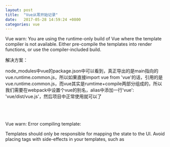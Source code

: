 ```yaml
---
layout: post
title:  "Vue从零开始记录"
date:   2017-05-28 14:59:24 +0800
categories: vue
---
```

Vue warn: You are using the runtime-only build of Vue where the template compiler is not available. Either pre-compile the templates into render functions, or use the compiler-included build.

解决方案：

node_modules中vue的package.json中可以看到，真正导出的是main指向的vue.runtime.common.js，所以如果直接import vue from 'vue'的话，引用的是vue.runtime.common.js，而vue其实是rumtime+compile两部分组成的，所以我们需要在webpack中设置个vue的别名，alias中添加一行'vue': 'vue/dist/vue.js'，然后项目中正常使用就可以了
<br>
<br>
<br>
<br>
<br>
Vue warn: Error compiling template:

<div id="app">
  <script type="text/javascript" src="app-46fdf745b7df8bcb9dd2.js"></script></div>

Templates should only be responsible for mapping the state to the UI. Avoid placing tags with side-effects in your templates, such as <script>, as they will not be parsed.

解决方案：

使用html-webpack-plugin时，指定template对应的模板html中，不能有<div />这样的写法，必须是<div></div>这样的标准写法，否则会报错
<br>
<br>
<br>
<br>
<br>
webpack HMR(hot module replacement) 如何对html-webpack-plugin生效？

解决方案：

step.1

server文件中添加

{% highlight ruby %}
var compiler = wepback(wepbackConfig)
var webpackHotMiddleware = require('webpack-hot-middleware')

var hotMiddleware = webpackHotMiddleware(compiler, {
  log: function () {}
})

compiler.plugin('compilation', function (compilation) {
  compilation.plugin('html-webpack-plugin-after-emit', function (data, cb) {
    hotMiddleware.publish({ action: 'reload' })
    cb()
  })
})
{% endhighlight %}

当webpack重新打包html时，会派送个自定义的reload事件

step.2

新建文件hotMiddlewareClient.js

{% highlight ruby %}
var hotMiddlewareClient = require('webpack-hot-middleware/client?noInfo=true&reload=true')

hotMiddlewareClient.subscribe(function (e) {
  if (e.action === 'reload') {
    console.log(e)
    window.location.reload()
  }
})

{% endhighlight %}

接收reload事件，强制浏览器reload

step.3

在webpack.config.js中配置

{% highlight ruby %}
entry: {
  app: [
    './hotMiddlewareClient',
    path.join(SRC_PATH, 'index.js')
  ]
},
{% endhighlight %}
